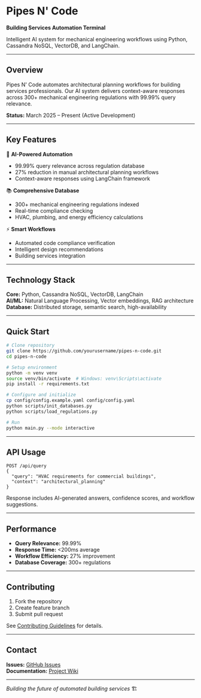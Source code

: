 # Pipes N' Code
**Building Services Automation Terminal**

Intelligent AI system for mechanical engineering workflows using Python, Cassandra NoSQL, VectorDB, and LangChain.

---

## Overview

Pipes N' Code automates architectural planning workflows for building services professionals. Our AI system delivers context-aware responses across 300+ mechanical engineering regulations with 99.99% query relevance.

**Status:** March 2025 – Present (Active Development)

---

## Key Features

🤖 **AI-Powered Automation**
- 99.99% query relevance across regulation database
- 27% reduction in manual architectural planning workflows
- Context-aware responses using LangChain framework

📚 **Comprehensive Database**
- 300+ mechanical engineering regulations indexed
- Real-time compliance checking
- HVAC, plumbing, and energy efficiency calculations

⚡ **Smart Workflows**
- Automated code compliance verification
- Intelligent design recommendations
- Building services integration

---

## Technology Stack

**Core:** Python, Cassandra NoSQL, VectorDB, LangChain  
**AI/ML:** Natural Language Processing, Vector embeddings, RAG architecture  
**Database:** Distributed storage, semantic search, high-availability

---

## Quick Start

```bash
# Clone repository
git clone https://github.com/yourusername/pipes-n-code.git
cd pipes-n-code

# Setup environment
python -m venv venv
source venv/bin/activate  # Windows: venv\Scripts\activate
pip install -r requirements.txt

# Configure and initialize
cp config/config.example.yaml config/config.yaml
python scripts/init_databases.py
python scripts/load_regulations.py

# Run
python main.py --mode interactive
```

---

## API Usage

```http
POST /api/query
{
  "query": "HVAC requirements for commercial buildings",
  "context": "architectural_planning"
}
```

Response includes AI-generated answers, confidence scores, and workflow suggestions.

---

## Performance

- **Query Relevance:** 99.99%
- **Response Time:** <200ms average
- **Workflow Efficiency:** 27% improvement
- **Database Coverage:** 300+ regulations

---

## Contributing

1. Fork the repository
2. Create feature branch
3. Submit pull request

See [Contributing Guidelines](CONTRIBUTING.md) for details.

---

## Contact

**Issues:** [GitHub Issues](https://github.com/yourusername/pipes-n-code/issues)  
**Documentation:** [Project Wiki](https://github.com/yourusername/pipes-n-code/wiki)

---

*Building the future of automated building services* 🏗️
